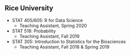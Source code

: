 ## Rice University

- STAT 405/605: R for Data Science
  - Teaching Assistant, Spring 2020
- STAT 518: Probability
  - Teaching Assistant, Fall 2019
- STAT 305: Introduction to Statistics for the Biosciences
  - Teaching Assistant, Fall 2018 & Spring 2019
